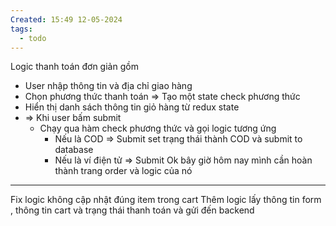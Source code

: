 ```yaml
---
Created: 15:49 12-05-2024
tags:
  - todo
---
```


Logic thanh toán đơn giản gồm
- User nhập thông tin và địa chỉ giao hàng 
- Chọn phương thức thanh toán => Tạo một state check phương thức
- Hiển thị danh sách thông tin giỏ hàng từ redux state
- => Khi user bấm submit 
	- Chạy qua hàm check phương thức và gọi logic tương ứng 
		- Nếu là COD => Submit set trạng thái thành COD và submit to database
		- Nếu là ví điện tử => Submit 
Ok bây giờ hôm nay mình cần hoàn thành trang order và logic của nó


---
Fix logic không cập nhật đúng item trong cart 
Thêm logic lấy thông tin form , thông tin cart và trạng thái thanh toán và gửi đến backend